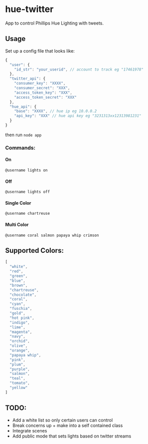 # hue-twitter

App to control Phillips Hue Lighting with tweets.

## Usage

Set up a config file that looks like:

```js
{
  "user": {
    "id_str": "your_userid", // account to track eg "17461978"
  },
  "twitter_api": {
    "consumer_key": "XXXX",
    "consumer_secret": "XXX",
    "access_token_key": "XXX",
    "access_token_secret": "XXX"
  },
  "hue_api": {
    "base": "XXXX", // hue ip eg 10.0.0.2
    "api_key": "XXX" // hue api key eg "3231313xx12313981231"
  }
}
```

then run `node app`

### Commands:

#### On
`@username lights on`

#### Off
`@username lights off`

#### Single Color
`@username chartreuse`

#### Multi Color
`@username coral salmon papaya whip crimson`

## Supported Colors:

```js
[
  "white",
  "red",
  "green",
  "blue",
  "brown",
  "chartreuse",
  "chocolate",
  "coral",
  "cyan",
  "fuschia",
  "gold",
  "hot pink",
  "indigo",
  "lime",
  "magenta",
  "navy",
  "orchid",
  "olive",
  "orange",
  "papaya whip",
  "pink",
  "plum",
  "purple",
  "salmon",
  "teal",
  "tomato",
  "yellow"
]
```

## TODO:

* Add a white list so only certain users can control
* Break concerns up + make into a self contained class
* Integrate scenes
* Add public mode that sets lights based on twitter streams
